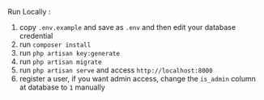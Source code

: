 Run Locally :
1. copy `.env.example` and save as `.env` and then edit your database credential
2. run `composer install`
3. run `php artisan key:generate`
4. run `php artisan migrate`
5. run `php artisan serve` and access `http://localhost:8000`
6. register a user, if you want admin access, change the `is_admin` column at database to `1` manually
